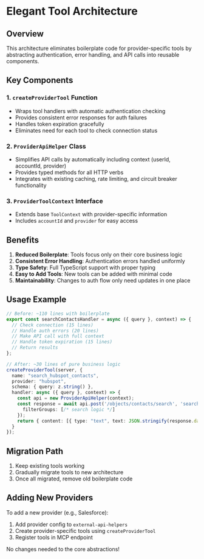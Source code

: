 # Elegant Tool Architecture

## Overview

This architecture eliminates boilerplate code for provider-specific tools by abstracting authentication, error handling, and API calls into reusable components.

## Key Components

### 1. `createProviderTool` Function
- Wraps tool handlers with automatic authentication checking
- Provides consistent error responses for auth failures
- Handles token expiration gracefully
- Eliminates need for each tool to check connection status

### 2. `ProviderApiHelper` Class
- Simplifies API calls by automatically including context (userId, accountId, provider)
- Provides typed methods for all HTTP verbs
- Integrates with existing caching, rate limiting, and circuit breaker functionality

### 3. `ProviderToolContext` Interface
- Extends base `ToolContext` with provider-specific information
- Includes `accountId` and `provider` for easy access

## Benefits

1. **Reduced Boilerplate**: Tools focus only on their core business logic
2. **Consistent Error Handling**: Authentication errors handled uniformly
3. **Type Safety**: Full TypeScript support with proper typing
4. **Easy to Add Tools**: New tools can be added with minimal code
5. **Maintainability**: Changes to auth flow only need updates in one place

## Usage Example

```typescript
// Before: ~110 lines with boilerplate
export const searchContactsHandler = async ({ query }, context) => {
  // Check connection (15 lines)
  // Handle auth errors (20 lines)
  // Make API call with full context
  // Handle token expiration (15 lines)
  // Return results
};

// After: ~30 lines of pure business logic
createProviderTool(server, {
  name: "search_hubspot_contacts",
  provider: "hubspot",
  schema: { query: z.string() },
  handler: async ({ query }, context) => {
    const api = new ProviderApiHelper(context);
    const response = await api.post('/objects/contacts/search', 'search_contacts', {
      filterGroups: [/* search logic */]
    });
    return { content: [{ type: "text", text: JSON.stringify(response.data) }] };
  }
});
```

## Migration Path

1. Keep existing tools working
2. Gradually migrate tools to new architecture
3. Once all migrated, remove old boilerplate code

## Adding New Providers

To add a new provider (e.g., Salesforce):

1. Add provider config to `external-api-helpers`
2. Create provider-specific tools using `createProviderTool`
3. Register tools in MCP endpoint

No changes needed to the core abstractions!